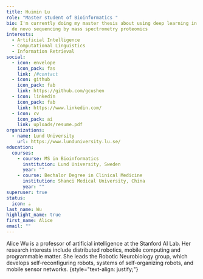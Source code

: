 ```yaml
---
title: Huimin Lu
role: "Master student of Bioinformatics "
bio: I'm currently doing my master thesis about using deep learning in peptide
  de novo sequencing by mass spectrometry proteomics
interests:
  - Artificial Intelligence
  - Computational Linguistics
  - Information Retrieval
social:
  - icon: envelope
    icon_pack: fas
    link: /#contact
  - icon: github
    icon_pack: fab
    link: https://github.com/gcushen
  - icon: linkedin
    icon_pack: fab
    link: https://www.linkedin.com/
  - icon: cv
    icon_pack: ai
    link: uploads/resume.pdf
organizations:
  - name: Lund University
    url: https://www.lunduniversity.lu.se/
education:
  courses:
    - course: MS in Bioinformatics
      institution: Lund University, Sweden
      year: ""
    - course: Bechalor Degree in Clinical Medicine
      institution: Shanci Medical University, China
      year: ""
superuser: true
status:
  icon: ☕️
last_name: Wu
highlight_name: true
first_name: Alice
email: ""
---
```


Alice Wu is a professor of artificial intelligence at the Stanford AI Lab. Her research interests include distributed robotics, mobile computing and programmable matter. She leads the Robotic Neurobiology group, which develops self-reconfiguring robots, systems of self-organizing robots, and mobile sensor networks.
{style="text-align: justify;"}

